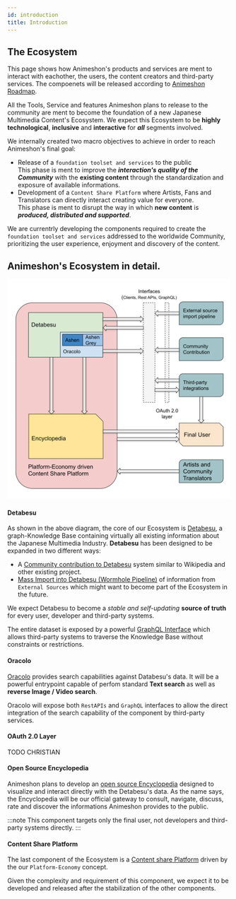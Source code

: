 ```yaml
---
id: introduction
title: Introduction
---
```


## The Ecosystem
This page shows how Animeshon's products and services are ment to interact with eachother, the users, the content creators and third-party services. The compoenets will be released according to [Animeshon Roadmap](/docs/ecosystem/roadmap).

All the Tools, Service and features Animeshon plans to release to the community are ment to become the foundation of a new Japanese Multimedia Content's Ecosystem. We expect this Ecosystem to be **highly technological**, **inclusive** and **interactive** for ***all*** segments involved.

We internally created two macro objectives to achieve in order to reach Animeshon's final goal:

* Release of a `foundation toolset and services` to the public  
This phase is ment to improve the ***interaction's quality of the Community*** with the **existing content** through the standardization and exposure of available informations.
* Development of a `Content Share Platform` where Artists, Fans and Translators can directly interact creating value for everyone.  
This phase is ment to disrupt the way in which **new content** is ***produced, distributed and supported***.

We are currentrly developing the components required to create the `foundation toolset and services` addressed to the worldwide Community, prioritizing the user experience, enjoyment and discovery of the content.

## Animeshon's Ecosystem in detail.
![Animeshon's Ecosystem](assets/ecosystem.svg)

#### Detabesu 
As shown in the above diagram, the core of our Ecosystem is [Detabesu](/docs/detabesu/introduction), a graph-Knowledge Base containing virtually all existing information about the Japanese Multimedia Industry. **Detabesu** has been designed to be expanded in two different ways:

* A [Community contribution to Detabesu](/docs/ecosystem/roadmap) system similar to Wikipedia and other existing project.
* [Mass Import into Detabesu (Wormhole Pipeline)](/docs/ecosystem/roadmap) of information from `External Sources` which might want to become part of the Ecosystem in the future.  

We expect Detabesu to become a *stable and self-updating* **source of truth** for every user, developer and third-party systems.

The entire dataset is exposed by a powerful [GraphQL Interface](/docs/detabesu/graphql/quickstarts) which allows third-party systems to traverse the Knowledge Base without constraints or restrictions.

#### Oracolo
[Oracolo](/docs/search-engine/introduction) provides search capabilities against Databesu's data.
It will be a powerful entrypoint capable of perfom standard **Text search** as well as **reverse Image / Video search**. 

Oracolo will expose both `RestAPIs` and `GraphQL` interfaces to allow the direct integration of the search capability of the component by third-party services.

#### OAuth 2.0 Layer
TODO CHRISTIAN

#### Open Source Encyclopedia
Animeshon plans to develop an [open source Encyclopedia](/docs/encyclopedia/introduction) designed to visualize and interact directly with the Detabesu's data. As the name says, the Encyclopedia will be our official gateway to consult, navigate, discuss, rate and discover the informations Animeshon provides to the public.  

:::note
This component targets only the final user, not developers and third-party systems directly.
:::

#### Content Share Platform
The last component of the Ecosystem is a [Content share Platform](/docs/ecosystem/roadmap) driven by the our `Platform-Economy` concept.

Given the complexity and requirement of this component, we expect it to be developed and released after the stabilization of the other components.